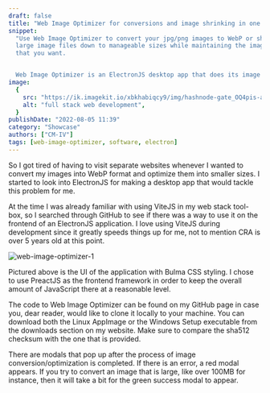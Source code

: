 ```yaml
---
draft: false
title: "Web Image Optimizer for conversions and image shrinking in one place"
snippet:
  "Use Web Image Optimizer to convert your jpg/png images to WebP or shrink your
  large image files down to manageable sizes while maintaining the image quality
  that you want.


  Web Image Optimizer is an ElectronJS desktop app that does its image processing calculations with NodeJS in the backend of the app, effectively keeping good security practices in mind."
image:
  {
    src: "https://ik.imagekit.io/xbkhabiqcy9/img/hashnode-gate_OQ4pis-ar.webp?updatedAt=1679671463222",
    alt: "full stack web development",
  }
publishDate: "2022-08-05 11:39"
category: "Showcase"
authors: ["CM-IV"]
tags: [web-image-optimizer, software, electron]
---
```


So I got tired of having to visit separate websites whenever I wanted to convert my images into WebP format and optimize them into smaller sizes. I started to look into ElectronJS for making a desktop app that would tackle this problem for me.

At the time I was already familiar with using ViteJS in my web stack tool-box, so I searched through GitHub to see if there was a way to use it on the frontend of an ElectronJS application. I love using ViteJS during development since it greatly speeds things up for me, not to mention CRA is over 5 years old at this point.

<img class="image" alt="web-image-optimizer-1" src="https://ik.imagekit.io/xbkhabiqcy9/img/wio_r0nJDt3jS.webp?ik-sdk-version=javascript-1.4.3&updatedAt=1659720463963" width={860} height={392} alt="Web Image Optimizer Photo 1" />

Pictured above is the UI of the application with Bulma CSS styling. I chose to use PreactJS as the frontend framework in order to keep the overall amount of JavaScript there at a reasonable level.

The code to Web Image Optimizer can be found on my GitHub page in case you, dear reader, would like to clone it locally to your machine. You can download both the Linux AppImage or the Windows Setup executable from the downloads section on my website. Make sure to compare the sha512 checksum with the one that is provided.

There are modals that pop up after the process of image conversion/optimization is completed. If there is an error, a red modal appears. If you try to convert an image that is large, like over 100MB for instance, then it will take a bit for the green success modal to appear.
